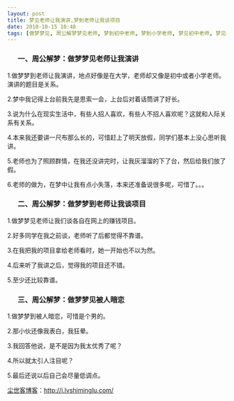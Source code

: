 ```yaml
---
layout: post
title: 梦见老师让我演讲,梦到老师让我谈项目
date: 2010-10-15 10:48
tags: [做梦梦见, 周公解梦梦见老师, 梦到初中老师, 梦到小学老师, 梦见初中老师, 梦见小学老师, 梦见教师, 梦见老师上课, 每月记梦]
---
```

<ol>
<h3>一、周公解梦：做梦梦见老师让我演讲</h3>
</ol>
1.做梦梦到老师让我演讲，地点好像是在大学，老师却又像是初中或者小学老师。演讲的题目是关系。

2.梦中我记得上台前我先是思索一会，上台后对着话筒讲了好长。

3.说为什么在现实生活中，有些人招人喜欢，有些人不招人喜欢呢？这就和人际关系有关系。

4.本来我还要讲一尺布那么长的，可惜赶上了明天放假，同学们基本上没心思听我讲。

5.老师也为了照顾群情，在我还没讲完时，让我灰溜溜的下了台，然后给我们放了假。

6.老师的做为，在梦中让我有点小失落，本来还准备说很多呢，可惜了。。。
<ol>
<h3>二、周公解梦：做梦梦到老师让我谈项目</h3>
</ol>
1.做梦梦见老师让我们谈各自在网上的赚钱项目。

2.好多同学在我之前谈，老师听了后都觉得不靠谱。

3.在我把我的项目拿给老师看时，她一开始也不以为然。

4.后来听了我讲之后，觉得我的项目还不错。

5.至少还比较靠谱。
<ol>
<h3>三、周公解梦：做梦梦见被人暗恋</h3>
</ol>
1.做梦梦到被人暗恋，可惜是个男的。

2.那小伙还像我表白，我狂晕。

3.我回答他说，是不是因为我太优秀了呢？

4.所以就太引人注目呢？

5.最后还说以后自己会尽量低调点。

<a href="http://i.lvshiminglu.com/">尘世客博客</a>：<a href="http://i.lvshiminglu.com/">http://i.lvshiminglu.com/</a>

